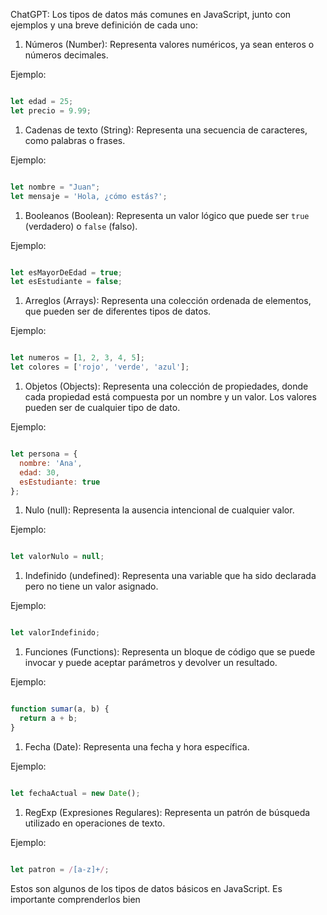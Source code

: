 

ChatGPT: 
Los tipos de datos más comunes en JavaScript, junto con ejemplos y una breve definición de cada uno:
1. Números (Number):
Representa valores numéricos, ya sean enteros o números decimales.

Ejemplo:

```javascript

let edad = 25;
let precio = 9.99;
```


1. Cadenas de texto (String):
Representa una secuencia de caracteres, como palabras o frases.

Ejemplo:

```javascript

let nombre = "Juan";
let mensaje = 'Hola, ¿cómo estás?';
```

 
1. Booleanos (Boolean):
Representa un valor lógico que puede ser `true` (verdadero) o `false` (falso).

Ejemplo:

```javascript

let esMayorDeEdad = true;
let esEstudiante = false;
```


1. Arreglos (Arrays):
Representa una colección ordenada de elementos, que pueden ser de diferentes tipos de datos.

Ejemplo:

```javascript

let numeros = [1, 2, 3, 4, 5];
let colores = ['rojo', 'verde', 'azul'];
```


1. Objetos (Objects):
Representa una colección de propiedades, donde cada propiedad está compuesta por un nombre y un valor. Los valores pueden ser de cualquier tipo de dato.

Ejemplo:

```javascript

let persona = {
  nombre: 'Ana',
  edad: 30,
  esEstudiante: true
};
```


1. Nulo (null):
Representa la ausencia intencional de cualquier valor.

Ejemplo:

```javascript

let valorNulo = null;
```


1. Indefinido (undefined):
Representa una variable que ha sido declarada pero no tiene un valor asignado.

Ejemplo:

```javascript

let valorIndefinido;
```


1. Funciones (Functions):
Representa un bloque de código que se puede invocar y puede aceptar parámetros y devolver un resultado.

Ejemplo:

```javascript

function sumar(a, b) {
  return a + b;
}
```


1. Fecha (Date):
Representa una fecha y hora específica.

Ejemplo:

```javascript

let fechaActual = new Date();
```


1. RegExp (Expresiones Regulares):
Representa un patrón de búsqueda utilizado en operaciones de texto.

Ejemplo:

```javascript

let patron = /[a-z]+/;
```



Estos son algunos de los tipos de datos básicos en JavaScript. Es importante comprenderlos bien
